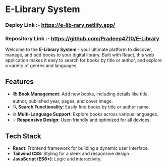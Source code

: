 # E-Library System

### Deploy Link :- https://e-lib-rary.netlify.app/
### Repository Link :- https://github.com/Pradeep4710/E-Library


Welcome to the **E-Library System** - your ultimate platform to discover, manage, and add books to your digital library. Built with React, this web application makes it easy to search for books by title or author, and explore a variety of genres and languages.

## Features

- 📚 **Book Management**: Add new books, including details like title, author, published year, pages, and cover image.
- 🔍 **Search Functionality**: Easily find books by title or author name.
- 🌐 **Multi-Language Support**: Explore books across various languages.
- 💡 **Responsive Design**: User-friendly and optimized for all devices.

## Tech Stack

- **React**: Frontend framework for building a dynamic user interface.
- **Tailwind CSS**: Styling for a sleek and responsive design.
- **JavaScript (ES6+)**: Logic and interactivity.
